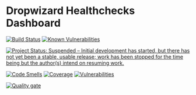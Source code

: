 # Dropwizard Healthchecks Dashboard

[![Build Status](https://travis-ci.org/jensim/dropwizard-healthchecks-dashboard.svg?branch=master)](https://travis-ci.org/jensim/dropwizard-healthchecks-dashboard)
[![Known Vulnerabilities](https://snyk.io/test/github/jensim/dropwizard-healthchecks-dashboard/badge.svg?targetFile=build.gradle)](https://snyk.io/test/github/jensim/dropwizard-healthchecks-dashboard?targetFile=build.gradle)

[![Project Status: Suspended – Initial development has started, but there has not yet been a stable, usable release; work has been stopped for the time being but the author(s) intend on resuming work.](https://www.repostatus.org/badges/latest/suspended.svg)](https://www.repostatus.org/#suspended)

[![Code Smells](https://sonarcloud.io/api/project_badges/measure?project=dropwizard-healthchecks-dashboard%3Adropwizard-healthchecks-dashboard&metric=code_smells)](https://sonarcloud.io/dashboard?id=dropwizard-healthchecks-dashboard%3Adropwizard-healthchecks-dashboard)
[![Coverage](https://sonarcloud.io/api/project_badges/measure?project=dropwizard-healthchecks-dashboard%3Adropwizard-healthchecks-dashboard&metric=coverage)](https://sonarcloud.io/dashboard?id=dropwizard-healthchecks-dashboard%3Adropwizard-healthchecks-dashboard)
[![Vulnerabilities](https://sonarcloud.io/api/project_badges/measure?project=dropwizard-healthchecks-dashboard%3Adropwizard-healthchecks-dashboard&metric=vulnerabilities)](https://sonarcloud.io/dashboard?id=dropwizard-healthchecks-dashboard%3Adropwizard-healthchecks-dashboard)

[![Quality gate](https://sonarcloud.io/api/project_badges/quality_gate?project=dropwizard-healthchecks-dashboard%3Adropwizard-healthchecks-dashboard)](https://sonarcloud.io/dashboard?id=dropwizard-healthchecks-dashboard%3Adropwizard-healthchecks-dashboard)

